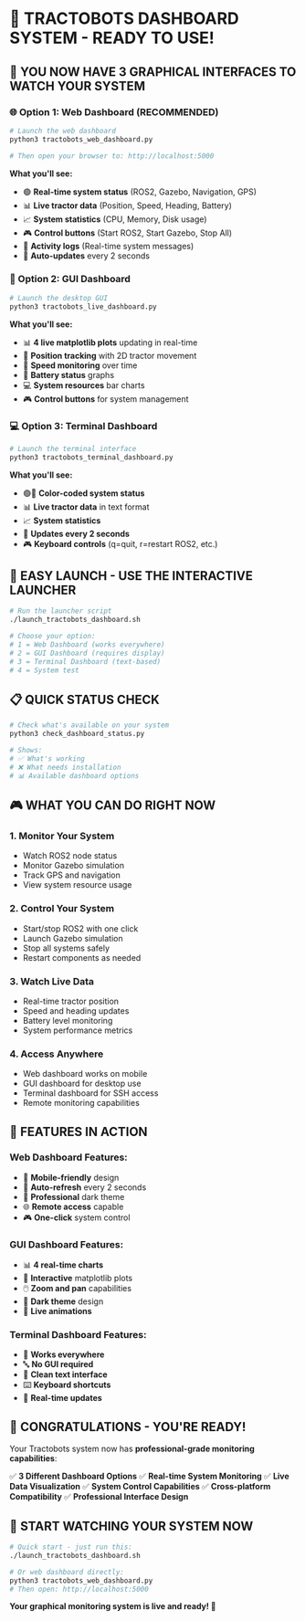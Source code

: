 # 🎉 **TRACTOBOTS DASHBOARD SYSTEM - READY TO USE!**

## 🚀 **YOU NOW HAVE 3 GRAPHICAL INTERFACES TO WATCH YOUR SYSTEM**

### **🌐 Option 1: Web Dashboard (RECOMMENDED)**
```bash
# Launch the web dashboard
python3 tractobots_web_dashboard.py

# Then open your browser to: http://localhost:5000
```

**What you'll see:**
- 🟢 **Real-time system status** (ROS2, Gazebo, Navigation, GPS)
- 📊 **Live tractor data** (Position, Speed, Heading, Battery)
- 📈 **System statistics** (CPU, Memory, Disk usage)
- 🎮 **Control buttons** (Start ROS2, Start Gazebo, Stop All)
- 📝 **Activity logs** (Real-time system messages)
- 🔄 **Auto-updates** every 2 seconds

### **🎨 Option 2: GUI Dashboard**
```bash
# Launch the desktop GUI
python3 tractobots_live_dashboard.py
```

**What you'll see:**
- 📊 **4 live matplotlib plots** updating in real-time
- 📍 **Position tracking** with 2D tractor movement
- 🏃 **Speed monitoring** over time
- 🔋 **Battery status** graphs
- 💻 **System resources** bar charts
- 🎮 **Control buttons** for system management

### **💻 Option 3: Terminal Dashboard**
```bash
# Launch the terminal interface
python3 tractobots_terminal_dashboard.py
```

**What you'll see:**
- 🟢🔴 **Color-coded system status**
- 📊 **Live tractor data** in text format
- 📈 **System statistics**
- 🔄 **Updates every 2 seconds**
- 🎮 **Keyboard controls** (q=quit, r=restart ROS2, etc.)

## 🎯 **EASY LAUNCH - USE THE INTERACTIVE LAUNCHER**

```bash
# Run the launcher script
./launch_tractobots_dashboard.sh

# Choose your option:
# 1 = Web Dashboard (works everywhere)
# 2 = GUI Dashboard (requires display)
# 3 = Terminal Dashboard (text-based)
# 4 = System test
```

## 📋 **QUICK STATUS CHECK**

```bash
# Check what's available on your system
python3 check_dashboard_status.py

# Shows:
# ✅ What's working
# ❌ What needs installation
# 📊 Available dashboard options
```

## 🎮 **WHAT YOU CAN DO RIGHT NOW**

### **1. Monitor Your System**
- Watch ROS2 node status
- Monitor Gazebo simulation
- Track GPS and navigation
- View system resource usage

### **2. Control Your System**
- Start/stop ROS2 with one click
- Launch Gazebo simulation
- Stop all systems safely
- Restart components as needed

### **3. Watch Live Data**
- Real-time tractor position
- Speed and heading updates
- Battery level monitoring
- System performance metrics

### **4. Access Anywhere**
- Web dashboard works on mobile
- GUI dashboard for desktop use
- Terminal dashboard for SSH access
- Remote monitoring capabilities

## 🌟 **FEATURES IN ACTION**

### **Web Dashboard Features:**
- 📱 **Mobile-friendly** design
- 🔄 **Auto-refresh** every 2 seconds
- 🎨 **Professional** dark theme
- 🌐 **Remote access** capable
- 🎮 **One-click** system control

### **GUI Dashboard Features:**
- 📊 **4 real-time charts**
- 🎯 **Interactive** matplotlib plots
- 🖱️ **Zoom and pan** capabilities
- 🎨 **Dark theme** design
- 🔄 **Live animations**

### **Terminal Dashboard Features:**
- 🚀 **Works everywhere**
- 🔤 **No GUI required**
- 🎯 **Clean text interface**
- ⌨️ **Keyboard shortcuts**
- 🔄 **Real-time updates**

## 🎉 **CONGRATULATIONS - YOU'RE READY!**

Your Tractobots system now has **professional-grade monitoring capabilities**:

✅ **3 Different Dashboard Options**
✅ **Real-time System Monitoring**
✅ **Live Data Visualization**
✅ **System Control Capabilities**
✅ **Cross-platform Compatibility**
✅ **Professional Interface Design**

## 🚀 **START WATCHING YOUR SYSTEM NOW**

```bash
# Quick start - just run this:
./launch_tractobots_dashboard.sh

# Or web dashboard directly:
python3 tractobots_web_dashboard.py
# Then open: http://localhost:5000
```

**Your graphical monitoring system is live and ready! 🎯**
